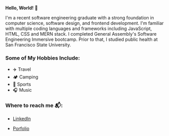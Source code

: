 
**Hello, World!** 👋

I'm a recent software engineering graduate with a strong foundation in computer science, software design, and frontend development. I'm familiar with multiple coding languages and frameworks including JavaScript, HTML, CSS and MERN stack. I completed General Assembly's Software Engineering Immersive bootcamp. Prior to that, I studied public health at San Francisco State University.

### Some of My Hobbies Include: 

- ✈️ Travel
- 🏕 Camping
- 🏀 Sports
- 🎧 Music





### Where to reach me 📬: 

- [LinkedIn](https://www.linkedin.com/in/alexandra-vera)

- [Porfolio](https://alexvera1.github.io/personal-portfolio)

<!---
alexvera1/alexvera1 is a ✨ special ✨ repository because its `README.md` (this file) appears on your GitHub profile.
You can click the Preview link to take a look at your changes.
--->
